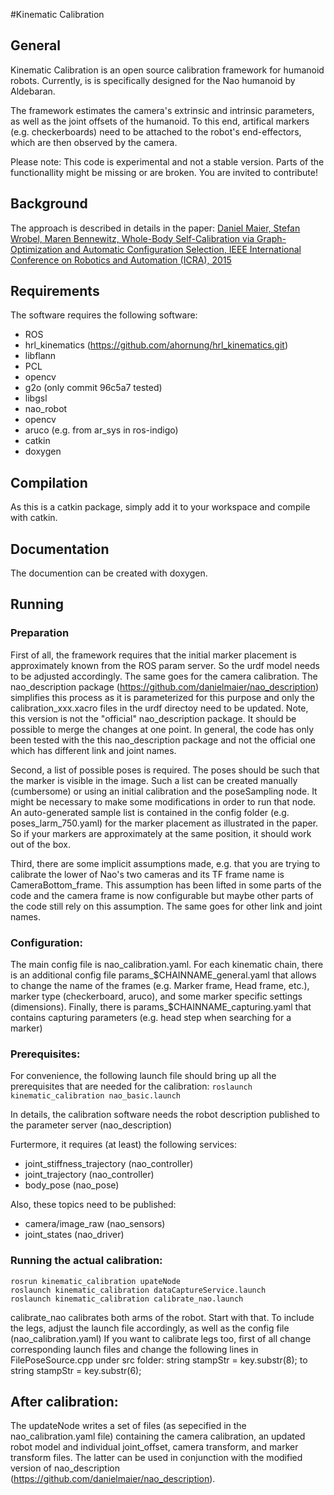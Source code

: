 #Kinematic Calibration

## General
Kinematic Calibration is an open source calibration framework for humanoid robots. Currently, is is specifically designed for the Nao humanoid by Aldebaran. 

The framework estimates the camera's extrinsic and intrinsic parameters, as well as the joint offsets of the humanoid. To this end, artifical markers (e.g. checkerboards) need to be attached to the robot's end-effectors, which are then observed by the camera. 


Please note: This code is experimental and not a stable version. Parts of the functionallity might be missing or are broken. You are invited to contribute!


## Background
The approach is described in details in the paper:
[Daniel Maier, Stefan Wrobel, Maren Bennewitz, Whole-Body Self-Calibration via Graph-Optimization and Automatic Configuration Selection, IEEE International Conference on Robotics and Automation (ICRA), 2015]( http://www2.informatik.uni-freiburg.de/~maierd/pub/maier15icra.pdf)


## Requirements

The software requires the following software:

* ROS
* hrl_kinematics (https://github.com/ahornung/hrl_kinematics.git)
* libflann
* PCL
* opencv
* g2o (only commit 96c5a7 tested)
* libgsl
* nao_robot
* opencv
* aruco (e.g. from ar_sys in ros-indigo)
* catkin
* doxygen


## Compilation
As this is a catkin package, simply add it to your workspace and compile with catkin. 


## Documentation
The documention can be created with doxygen. 


## Running

### Preparation
First of all, the framework requires that the initial marker placement is approximately known from the ROS param server. So the urdf model needs to be adjusted accordingly. The same goes for the camera calibration. 
The nao_description package (https://github.com/danielmaier/nao_description) simplifies this process as it is parameterized for this purpose and only the calibration_xxx.xacro files in the urdf directoy need to be updated. Note, this version is not the "official" nao_description package. It should be possible to merge the changes at one point. In general, the code has only been tested with the this nao_description package and not the official one which has different link and joint names. 


Second, a list of possible poses is required. The poses should be such that the marker is visible in the image. Such a list can be created manually (cumbersome) or using an initial calibration and the poseSampling node. It might be necessary to make some modifications in order to run that node. An auto-generated sample list is contained in the config folder (e.g. poses_larm_750.yaml) for the marker placement as illustrated in the paper. So if your markers are approximately at the same position, it should work out of the box. 

Third, there are some implicit assumptions made, e.g. that you are trying to calibrate the lower of Nao's two cameras and its TF frame name is CameraBottom_frame. This assumption has been lifted in some parts of the code and the camera frame is now configurable but maybe other parts of the code still rely on this assumption. The same goes for other link and joint names. 


### Configuration:
The main config file is nao_calibration.yaml.
For each kinematic chain, there is an additional config file params_$CHAINNAME_general.yaml  that allows to change the name of the frames (e.g. Marker frame, Head frame, etc.), marker type (checkerboard, aruco), and some marker specific settings (dimensions). Finally, there is params_$CHAINNAME_capturing.yaml that contains capturing parameters (e.g. head step when searching for a marker) 



### Prerequisites:
For convenience, the following launch file should bring up all the prerequisites that are needed for the calibration:
`roslaunch kinematic_calibration nao_basic.launch`

In details, the calibration software needs the robot description published to the parameter server (nao_description)

Furtermore, it requires (at least) the following services:
+ joint_stiffness_trajectory (nao_controller)
+ joint_trajectory  (nao_controller)
+ body_pose (nao_pose)

Also, these topics need to be published:
+ camera/image_raw (nao_sensors)
+ joint_states (nao_driver)


### Running the actual calibration:
```
rosrun kinematic_calibration upateNode
roslaunch kinematic_calibration dataCaptureService.launch
roslaunch kinematic_calibration calibrate_nao.launch
```

calibrate_nao calibrates both arms of the robot. Start with that. To include the legs, adjust the launch file accordingly, as well as the config file (nao_calibration.yaml)
If you want to calibrate legs too, first of all change corresponding launch files and change the following lines in FilePoseSource.cpp under src folder:
string stampStr = key.substr(8); to string stampStr = key.substr(6);


## After calibration:
The updateNode writes a set of files (as sepecified in the nao_calibration.yaml file) containing the camera calibration, an updated robot model and individual joint_offset, camera transform, and marker transform files.  The latter can be used in conjunction with the modified version of nao_description (https://github.com/danielmaier/nao_description).


